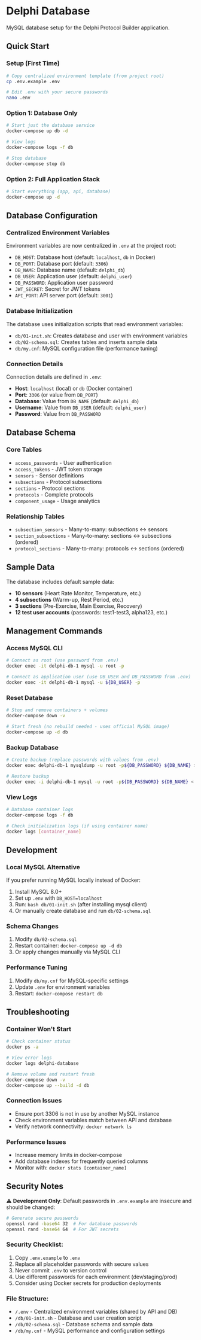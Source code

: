 # Delphi Database

MySQL database setup for the Delphi Protocol Builder application.

## Quick Start

### Setup (First Time)
```bash
# Copy centralized environment template (from project root)
cp .env.example .env

# Edit .env with your secure passwords
nano .env
```

### Option 1: Database Only
```bash
# Start just the database service
docker-compose up db -d

# View logs
docker-compose logs -f db

# Stop database
docker-compose stop db
```

### Option 2: Full Application Stack
```bash
# Start everything (app, api, database)
docker-compose up -d
```

## Database Configuration

### Centralized Environment Variables
Environment variables are now centralized in `.env` at the project root:
- `DB_HOST`: Database host (default: `localhost`, `db` in Docker)
- `DB_PORT`: Database port (default: `3306`)
- `DB_NAME`: Database name (default: `delphi_db`)
- `DB_USER`: Application user (default: `delphi_user`)
- `DB_PASSWORD`: Application user password
- `JWT_SECRET`: Secret for JWT tokens
- `API_PORT`: API server port (default: `3001`)

### Database Initialization
The database uses initialization scripts that read environment variables:
- `db/01-init.sh`: Creates database and user with environment variables
- `db/02-schema.sql`: Creates tables and inserts sample data
- `db/my.cnf`: MySQL configuration file (performance tuning)

### Connection Details
Connection details are defined in `.env`:
- **Host**: `localhost` (local) or `db` (Docker container)
- **Port**: `3306` (or value from `DB_PORT`)
- **Database**: Value from `DB_NAME` (default: `delphi_db`)
- **Username**: Value from `DB_USER` (default: `delphi_user`)
- **Password**: Value from `DB_PASSWORD`

## Database Schema

### Core Tables
- `access_passwords` - User authentication
- `access_tokens` - JWT token storage
- `sensors` - Sensor definitions
- `subsections` - Protocol subsections
- `sections` - Protocol sections
- `protocols` - Complete protocols
- `component_usage` - Usage analytics

### Relationship Tables
- `subsection_sensors` - Many-to-many: subsections ↔ sensors
- `section_subsections` - Many-to-many: sections ↔ subsections (ordered)
- `protocol_sections` - Many-to-many: protocols ↔ sections (ordered)

## Sample Data

The database includes default sample data:
- **10 sensors** (Heart Rate Monitor, Temperature, etc.)
- **4 subsections** (Warm-up, Rest Period, etc.)
- **3 sections** (Pre-Exercise, Main Exercise, Recovery)
- **12 test user accounts** (passwords: test1-test3, alpha123, etc.)

## Management Commands

### Access MySQL CLI
```bash
# Connect as root (use password from .env)
docker exec -it delphi-db-1 mysql -u root -p

# Connect as application user (use DB_USER and DB_PASSWORD from .env)
docker exec -it delphi-db-1 mysql -u ${DB_USER} -p
```

### Reset Database
```bash
# Stop and remove containers + volumes
docker-compose down -v

# Start fresh (no rebuild needed - uses official MySQL image)
docker-compose up -d db
```

### Backup Database
```bash
# Create backup (replace passwords with values from .env)
docker exec delphi-db-1 mysqldump -u root -p${DB_PASSWORD} ${DB_NAME} > backup.sql

# Restore backup
docker exec -i delphi-db-1 mysql -u root -p${DB_PASSWORD} ${DB_NAME} < backup.sql
```

### View Logs
```bash
# Database container logs
docker-compose logs -f db

# Check initialization logs (if using container name)
docker logs [container_name]
```

## Development

### Local MySQL Alternative
If you prefer running MySQL locally instead of Docker:

1. Install MySQL 8.0+
2. Set up `.env` with `DB_HOST=localhost`
3. Run: `bash db/01-init.sh` (after installing mysql client)
4. Or manually create database and run `db/02-schema.sql`

### Schema Changes
1. Modify `db/02-schema.sql`
2. Restart container: `docker-compose up -d db`
3. Or apply changes manually via MySQL CLI

### Performance Tuning
1. Modify `db/my.cnf` for MySQL-specific settings
2. Update `.env` for environment variables
3. Restart: `docker-compose restart db`

## Troubleshooting

### Container Won't Start
```bash
# Check container status
docker ps -a

# View error logs
docker logs delphi-database

# Remove volume and restart fresh
docker-compose down -v
docker-compose up --build -d db
```

### Connection Issues
- Ensure port 3306 is not in use by another MySQL instance
- Check environment variables match between API and database
- Verify network connectivity: `docker network ls`

### Performance Issues
- Increase memory limits in docker-compose
- Add database indexes for frequently queried columns
- Monitor with: `docker stats [container_name]`

## Security Notes

⚠️ **Development Only**: Default passwords in `.env.example` are insecure and should be changed:

```bash
# Generate secure passwords
openssl rand -base64 32  # For database passwords
openssl rand -base64 64  # For JWT secrets
```

### Security Checklist:
1. Copy `.env.example` to `.env`
2. Replace all placeholder passwords with secure values
3. Never commit `.env` to version control
4. Use different passwords for each environment (dev/staging/prod)
5. Consider using Docker secrets for production deployments

### File Structure:
- `/.env` - Centralized environment variables (shared by API and DB)
- `/db/01-init.sh` - Database and user creation script
- `/db/02-schema.sql` - Database schema and sample data
- `/db/my.cnf` - MySQL performance and configuration settings

